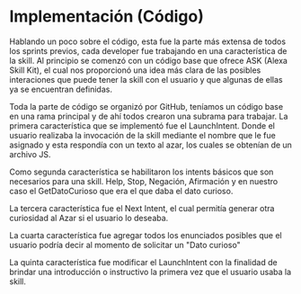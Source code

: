 # Implementación (Código)
Hablando un poco sobre el código, esta fue la parte más extensa de todos los sprints previos, cada developer fue trabajando en una característica de la skill.
Al principio se comenzó con un código base que ofrece ASK (Alexa Skill Kit), el cual nos proporcionó una idea más clara de las posibles interaciones que puede tener la skill con el usuario y que algunas de ellas ya se encuentran definidas.

Toda la parte de código se organizó por GitHub, teníamos un código base en una rama principal y de ahí todos crearon una subrama para trabajar. 
La primera característica que se implementó fue el LaunchIntent. Donde el usuario realizaba la invocación de la skill mediante el nombre que le fue asignado y esta respondía con un texto al azar, los cuales se obtenían de un archivo JS.

Como segunda característica se habilitaron los intents básicos que son necesarios para una skill. 
Help, Stop, Negación, Afirmación y en nuestro caso el GetDatoCurioso que era el que daba el dato curioso.

La tercera característica fue el Next Intent, el cual permitía generar otra curiosidad al Azar si el usuario lo deseaba.

La cuarta característica fue agregar todos los enunciados posibles que el usuario podría decir al momento de solicitar un "Dato curioso"

La quinta característica fue modificar el LaunchIntent con la finalidad de brindar una introducción o instructivo la primera vez que el usuario usaba la skill.
